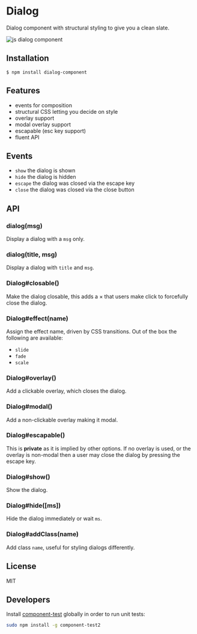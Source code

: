 
# Dialog

  Dialog component with structural styling to give you a clean slate.

  ![js dialog component](http://f.cl.ly/items/0r140j3W323T3c3i2H3a/Screen%20Shot%202012-07-26%20at%203.11.20%20PM.png)

## Installation

```
$ npm install dialog-component
```

## Features

  - events for composition
  - structural CSS letting you decide on style
  - overlay support
  - modal overlay support
  - escapable (esc key support)
  - fluent API

## Events

  - `show` the dialog is shown
  - `hide` the dialog is hidden
  - `escape` the dialog was closed via the escape key
  - `close` the dialog was closed via the close button

## API

### dialog(msg)

  Display a dialog with a `msg` only.

### dialog(title, msg)

  Display a dialog with `title` and `msg`.

### Dialog#closable()

  Make the dialog closable, this adds a ×
  that users make click to forcefully close
  the dialog.

### Dialog#effect(name)

  Assign the effect name, driven by CSS transitions.
  Out of the box the following are available:

  - `slide`
  - `fade`
  - `scale`

### Dialog#overlay()

  Add a clickable overlay, which closes the dialog.

### Dialog#modal()

  Add a non-clickable overlay making it modal.

### Dialog#escapable()

  This is __private__ as it is implied by other options.
  If no overlay is used, or the overlay is non-modal
  then a user may close the dialog by pressing the escape key.

### Dialog#show()

  Show the dialog.

### Dialog#hide([ms])

  Hide the dialog immediately or wait `ms`.

### Dialog#addClass(name)

  Add class `name`, useful for styling dialogs differently.

## License

  MIT

## Developers

Install [component-test](https://github.com/MatthewMueller/component-test)
globally in order to run unit tests:

```bash
sudo npm install -g component-test2
```
